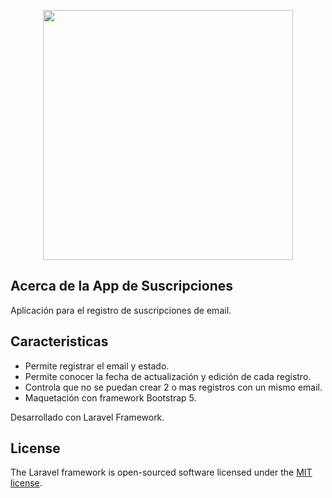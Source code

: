 <p align="center"><img src="" width="400"></p>

## Acerca de la App de Suscripciones

Aplicación para el registro de suscripciones de email.


## Caracteristicas

- Permite registrar el email y estado.
- Permite conocer la fecha de actualización y edición de cada registro.
- Controla que no se puedan crear 2 o mas registros con un mismo email.
- Maquetación con framework Bootstrap 5.

Desarrollado con Laravel Framework.

## License

The Laravel framework is open-sourced software licensed under the [MIT license](https://opensource.org/licenses/MIT).
